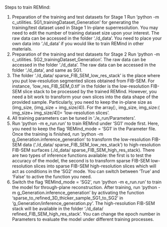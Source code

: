 Steps to train REMind:
1.	Preparation of the training and test datasets for Stage 1
Run  ‘python -m c_utilities. SG1_trainingDataset_Generation’ for generating the training/test dataset used in Stage 1 In-plane superresolution. You may need to edit the number of training dataset size upon your interest. The raw data can be accessed in the folder ‘./d_data’. You need to place your own data into ‘./d_data’ if you would like to train REMind in other materials.
2.	Preparation of the training and test datasets for Stage 2
Run  ‘python -m c_utilities. SG2_trainingDataset_Generation’. The raw data can be accessed in the folder ‘./d_data’. The raw data can be accessed in the folder ‘./d_data’, and same as SG1.
3.	The folder ‘./d_data/ sparse_FIB_SEM_low_res_stack’ is the place where you put low-resolution segmented slices obtained from FIB-SEM. For instance, ‘low_res_FIB_SEM_0.tif’ in the folder is the low-resolution FIB-SEM slice stack to be processed by the trained REMind. However, you need a bit work to transform your own slices into the data shape of the provided sample. Particularly, you need to keep the in-plane size as (img_size, (img_size + img_size/4)). For the array[:, img_size, img_size:( img_size+ img_size/4)]= ‘low-resolution slices’.
4.	All training parameters can be tuned in ‘./e_run/Parameters’. 
5.	Run ‘python -m e_run.run’ to train REMind under ‘SG1’ mode first. Here, you need to keep the flag ‘REMind_mode = ‘SG1’ in the Parameter file. Once the training is finished, run ‘python -m g_Generation.inference_generation’ to transform the low-resolution FIB-SEM data (‘./d_data/ sparse_FIB_SEM_low_res_stack’) to high-resolution FIB-SEM surfaces (./d_data/ sparse_FIB_SEM_high_res_stack). There are two types of inference functions available: the first is to test the accuracy of the model, the second is to transform sparse FIB-SEM low-resolution slices into sparse FIB-SEM high-resolution slices which will act as conditions in the ‘SG2’ mode. You can switch between ‘True’ and ‘False’ to active the function you need.
6.	Switch the flag ‘REMind_mode = ‘SG2’, run ‘python -m e_run.run’ to train the model for through-plane reconstruction. After training, run ‘python -m g_Generation.inference_generation’ by activating the function ‘sparse_to_refined_3D_thicker_sample_SG1_to_SG2’ in ‘g_Generation/inference_generation.py’. The high-resolution FIB-SEM stack will be available in the folder ‘./d_data/ refined_FIB_SEM_high_res_stack’. You can change the epoch number in Parameters to evaluate the model under different training processes.
